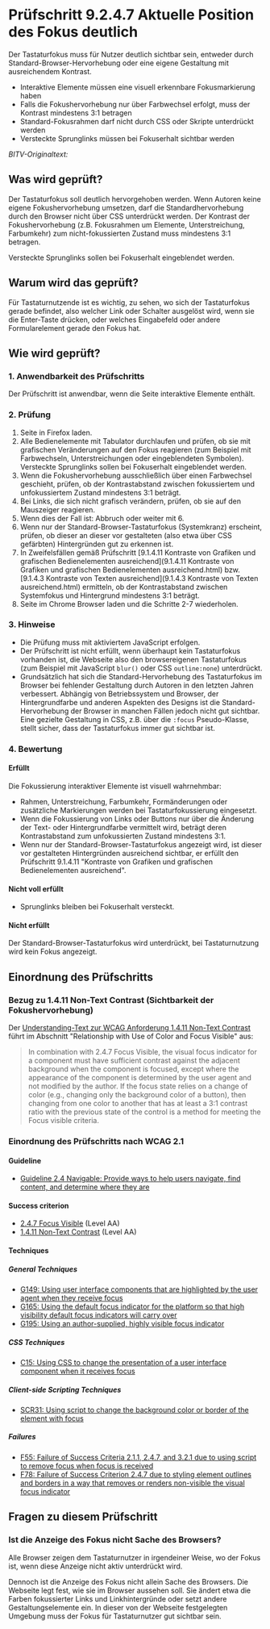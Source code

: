 # Prüfschritt 9.2.4.7 Aktuelle Position des Fokus deutlich

Der Tastaturfokus muss für Nutzer deutlich sichtbar sein, entweder durch Standard-Browser-Hervorhebung oder eine eigene Gestaltung mit ausreichendem Kontrast.

-   Interaktive Elemente müssen eine visuell erkennbare Fokusmarkierung haben
-   Falls die Fokushervorhebung nur über Farbwechsel erfolgt, muss der Kontrast mindestens 3:1 betragen
-   Standard-Fokusrahmen darf nicht durch CSS oder Skripte unterdrückt werden
-   Versteckte Sprunglinks müssen bei Fokuserhalt sichtbar werden

_BITV-Originaltext:_

## Was wird geprüft?

Der Tastaturfokus soll deutlich hervorgehoben werden. Wenn Autoren keine eigene Fokushervorhebung umsetzen, darf die Standardhervorhebung durch den Browser nicht über CSS unterdrückt werden. Der Kontrast der Fokushervorhebung (z.B. Fokusrahmen um Elemente, Unterstreichung, Farbumkehr) zum nicht-fokussierten Zustand muss mindestens 3:1 betragen.

Versteckte Sprunglinks sollen bei Fokuserhalt eingeblendet werden.

## Warum wird das geprüft?

Für Tastaturnutzende ist es wichtig, zu sehen, wo sich der Tastaturfokus gerade befindet, also welcher Link oder Schalter ausgelöst wird, wenn sie die Enter-Taste drücken, oder welches Eingabefeld oder andere Formularelement gerade den Fokus hat.

## Wie wird geprüft?

### 1\. Anwendbarkeit des Prüfschritts

Der Prüfschritt ist anwendbar, wenn die Seite interaktive Elemente enthält.

### 2\. Prüfung

1.  Seite in Firefox laden.
2.  Alle Bedienelemente mit Tabulator durchlaufen und prüfen, ob sie mit grafischen Veränderungen auf den Fokus reagieren (zum Beispiel mit Farbwechseln, Unterstreichungen oder eingeblendeten Symbolen). Versteckte Sprunglinks sollen bei Fokuserhalt eingeblendet werden.
3.  Wenn die Fokushervorhebung ausschließlich über einen Farbwechsel geschieht, prüfen, ob der Kontrastabstand zwischen fokussiertem und unfokussiertem Zustand mindestens 3:1 beträgt.
4.  Bei Links, die sich nicht grafisch verändern, prüfen, ob sie auf den Mauszeiger reagieren.
5.  Wenn dies der Fall ist: Abbruch oder weiter mit 6.
6.  Wenn nur der Standard-Browser-Tastaturfokus (Systemkranz) erscheint, prüfen, ob dieser an dieser vor gestalteten (also etwa über CSS gefärbten) Hintergründen gut zu erkennen ist.
7.  In Zweifelsfällen gemäß Prüfschritt [9.1.4.11 Kontraste von Grafiken und grafischen Bedienelementen ausreichend](9.1.4.11 Kontraste von Grafiken und grafischen Bedienelementen ausreichend.html) bzw. [9.1.4.3 Kontraste von Texten ausreichend](9.1.4.3 Kontraste von Texten ausreichend.html) ermitteln, ob der Kontrastabstand zwischen Systemfokus und Hintergrund mindestens 3:1 beträgt.
8.  Seite im Chrome Browser laden und die Schritte 2-7 wiederholen.

### 3\. Hinweise

-   Die Prüfung muss mit aktiviertem JavaScript erfolgen.
-   Der Prüfschritt ist nicht erfüllt, wenn überhaupt kein Tastaturfokus vorhanden ist, die Webseite also den browsereigenen Tastaturfokus (zum Beispiel mit JavaScript `blur()` oder CSS `outline:none`) unterdrückt.
-   Grundsätzlich hat sich die Standard-Hervorhebung des Tastaturfokus im Browser bei fehlender Gestaltung durch Autoren in den letzten Jahren verbessert. Abhängig von Betriebssystem und Browser, der Hintergrundfarbe und anderen Aspekten des Designs ist die Standard-Hervorhebung der Browser in manchen Fällen jedoch nicht gut sichtbar. Eine gezielte Gestaltung in CSS, z.B. über die `:focus` Pseudo-Klasse, stellt sicher, dass der Tastaturfokus immer gut sichtbar ist.

### 4\. Bewertung

#### Erfüllt

Die Fokussierung interaktiver Elemente ist visuell wahrnehmbar:

-   Rahmen, Unterstreichung, Farbumkehr, Formänderungen oder zusätzliche Markierungen werden bei Tastaturfokussierung eingesetzt.
-   Wenn die Fokussierung von Links oder Buttons nur über die Änderung der Text- oder Hintergrundfarbe vermittelt wird, beträgt deren Kontrastabstand zum unfokussierten Zustand mindestens 3:1.
-   Wenn nur der Standard-Browser-Tastaturfokus angezeigt wird, ist dieser vor gestalteten Hintergründen ausreichend sichtbar, er erfüllt den Prüfschritt 9.1.4.11 "Kontraste von Grafiken und grafischen Bedienelementen ausreichend".

#### Nicht voll erfüllt

-   Sprunglinks bleiben bei Fokuserhalt versteckt.

#### Nicht erfüllt

Der Standard-Browser-Tastaturfokus wird unterdrückt, bei Tastaturnutzung wird kein Fokus angezeigt.

## Einordnung des Prüfschritts

### Bezug zu 1.4.11 Non-Text Contrast (Sichtbarkeit der Fokushervorhebung)

Der [Understanding-Text zur WCAG Anforderung 1.4.11 Non-Text Contrast](https://www.w3.org/WAI/WCAG21/Understanding/non-text-contrast.html) führt im Abschnitt "Relationship with Use of Color and Focus Visible" aus:

> In combination with 2.4.7 Focus Visible, the visual focus indicator for a component must have sufficient contrast against the adjacent background when the component is focused, except where the appearance of the component is determined by the user agent and not modified by the author. If the focus state relies on a change of color (e.g., changing only the background color of a button), then changing from one color to another that has at least a 3:1 contrast ratio with the previous state of the control is a method for meeting the Focus visible criteria.

### Einordnung des Prüfschritts nach WCAG 2.1

#### Guideline

-   [Guideline 2.4 Navigable: Provide ways to help users navigate, find content, and determine where they are](https://www.w3.org/TR/WCAG21/#navigable)

#### Success criterion

-   [2.4.7 Focus Visible](https://www.w3.org/TR/WCAG21/#focus-visible) (Level AA)
-   [1.4.11 Non-Text Contrast](https://www.w3.org/TR/WCAG21/#non-text-contrast) (Level AA)

#### Techniques

##### General Techniques

-   [G149: Using user interface components that are highlighted by the user agent when they receive focus](https://www.w3.org/WAI/WCAG21/Techniques/general/G149.html)
-   [G165: Using the default focus indicator for the platform so that high visibility default focus indicators will carry over](https://www.w3.org/WAI/WCAG21/Techniques/general/G165.html)
-   [G195: Using an author-supplied, highly visible focus indicator](https://www.w3.org/WAI/WCAG21/Techniques/general/G195.html)

##### CSS Techniques

-   [C15: Using CSS to change the presentation of a user interface component when it receives focus](https://www.w3.org/WAI/WCAG21/Techniques/css/C15.html)

##### Client-side Scripting Techniques

-   [SCR31: Using script to change the background color or border of the element with focus](https://www.w3.org/WAI/WCAG21/Techniques/client-side-script/SCR31.html)

##### Failures

-   [F55: Failure of Success Criteria 2.1.1, 2.4.7, and 3.2.1 due to using script to remove focus when focus is received](https://www.w3.org/WAI/WCAG21/Techniques/failures/F55.html)
-   [F78: Failure of Success Criterion 2.4.7 due to styling element outlines and borders in a way that removes or renders non-visible the visual focus indicator](https://www.w3.org/WAI/WCAG21/Techniques/failures/F78.html)

## Fragen zu diesem Prüfschritt

### Ist die Anzeige des Fokus nicht Sache des Browsers?

Alle Browser zeigen dem Tastaturnutzer in irgendeiner Weise, wo der Fokus ist, wenn diese Anzeige nicht aktiv unterdrückt wird.

Dennoch ist die Anzeige des Fokus nicht allein Sache des Browsers. Die Webseite legt fest, wie sie im Browser aussehen soll. Sie ändert etwa die Farben fokussierter Links und Linkhintergründe oder setzt andere Gestaltungselemente ein. In dieser von der Webseite festgelegten Umgebung muss der Fokus für Tastaturnutzer gut sichtbar sein.
